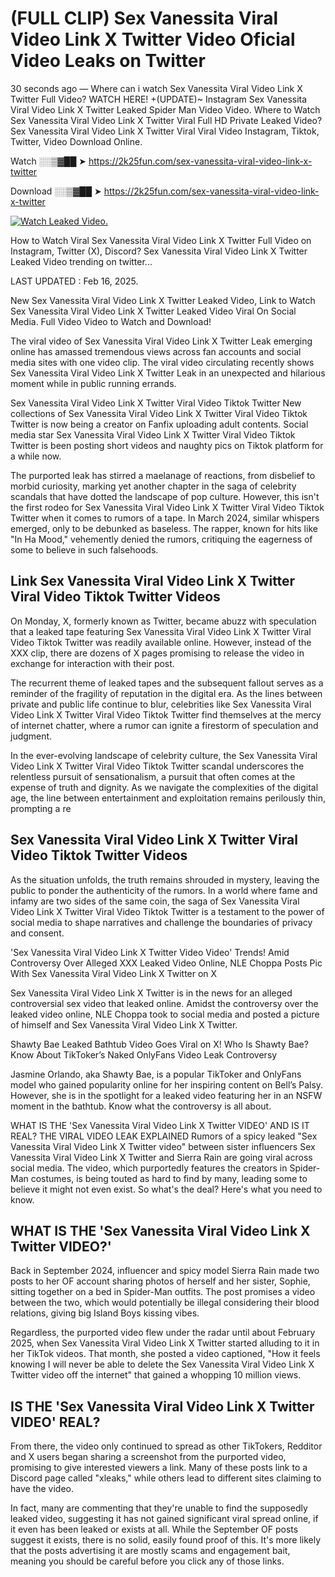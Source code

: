 # (FULL CLIP) Sex Vanessita Viral Video Link X Twitter Video Oficial Video Leaks on Twitter

30 seconds ago — Where can i watch Sex Vanessita Viral Video Link X Twitter Full Video? WATCH HERE! +(UPDATE)~ Instagram Sex Vanessita Viral Video Link X Twitter Leaked Spider Man Video Video. Where to Watch Sex Vanessita Viral Video Link X Twitter Viral Full HD Private Leaked Video? Sex Vanessita Viral Video Link X Twitter Viral Viral Video Instagram, Tiktok, Twitter, Video Download Online.

Watch ░░▒▓██ ➤ https://2k25fun.com/sex-vanessita-viral-video-link-x-twitter

Download ░░▒▓██ ➤ https://2k25fun.com/sex-vanessita-viral-video-link-x-twitter

[![Watch Leaked Video.](https://miro.medium.com/v2/resize:fit:828/format:webp/1*cilzJN44JGOrTw9NJCrNHA.gif "Watch Leaked Video")](https://2k25fun.com/sex-vanessita-viral-video-link-x-twitter)

How to Watch Viral Sex Vanessita Viral Video Link X Twitter Full Video on Instagram, Twitter (X), Discord? Sex Vanessita Viral Video Link X Twitter Leaked Video trending on twitter...

LAST UPDATED : Feb 16, 2025.

New Sex Vanessita Viral Video Link X Twitter Leaked Video, Link to Watch Sex Vanessita Viral Video Link X Twitter Leaked Video Viral On Social Media. Full Video Video to Watch and Download!

The viral video of Sex Vanessita Viral Video Link X Twitter Leak emerging online has amassed tremendous views across fan accounts and social media sites with one video clip. The viral video circulating recently shows Sex Vanessita Viral Video Link X Twitter Leak in an unexpected and hilarious moment while in public running errands.

Sex Vanessita Viral Video Link X Twitter Viral Video Tiktok Twitter New collections of Sex Vanessita Viral Video Link X Twitter Viral Video Tiktok Twitter is now being a creator on Fanfix uploading adult contents. Social media star Sex Vanessita Viral Video Link X Twitter Viral Video Tiktok Twitter is been posting short videos and naughty pics on Tiktok platform for a while now.

The purported leak has stirred a maelanage of reactions, from disbelief to morbid curiosity, marking yet another chapter in the saga of celebrity scandals that have dotted the landscape of pop culture. However, this isn't the first rodeo for Sex Vanessita Viral Video Link X Twitter Viral Video Tiktok Twitter when it comes to rumors of a tape. In March 2024, similar whispers emerged, only to be debunked as baseless. The rapper, known for hits like "In Ha Mood," vehemently denied the rumors, critiquing the eagerness of some to believe in such falsehoods.

## Link Sex Vanessita Viral Video Link X Twitter Viral Video Tiktok Twitter Videos

On Monday, X, formerly known as Twitter, became abuzz with speculation that a leaked tape featuring Sex Vanessita Viral Video Link X Twitter Viral Video Tiktok Twitter was readily available online. However, instead of the XXX clip, there are dozens of X pages promising to release the video in exchange for interaction with their post.

The recurrent theme of leaked tapes and the subsequent fallout serves as a reminder of the fragility of reputation in the digital era. As the lines between private and public life continue to blur, celebrities like Sex Vanessita Viral Video Link X Twitter Viral Video Tiktok Twitter find themselves at the mercy of internet chatter, where a rumor can ignite a firestorm of speculation and judgment.

In the ever-evolving landscape of celebrity culture, the Sex Vanessita Viral Video Link X Twitter Viral Video Tiktok Twitter scandal underscores the relentless pursuit of sensationalism, a pursuit that often comes at the expense of truth and dignity. As we navigate the complexities of the digital age, the line between entertainment and exploitation remains perilously thin, prompting a re

##  Sex Vanessita Viral Video Link X Twitter Viral Video Tiktok Twitter Videos

As the situation unfolds, the truth remains shrouded in mystery, leaving the public to ponder the authenticity of the rumors. In a world where fame and infamy are two sides of the same coin, the saga of Sex Vanessita Viral Video Link X Twitter Viral Video Tiktok Twitter is a testament to the power of social media to shape narratives and challenge the boundaries of privacy and consent.

'Sex Vanessita Viral Video Link X Twitter Video Video' Trends! Amid Controversy Over Alleged XXX Leaked Video Online, NLE Choppa Posts Pic With Sex Vanessita Viral Video Link X Twitter on X

Sex Vanessita Viral Video Link X Twitter is in the news for an alleged controversial sex video that leaked online. Amidst the controversy over the leaked video online, NLE Choppa took to social media and posted a picture of himself and Sex Vanessita Viral Video Link X Twitter.

Shawty Bae Leaked Bathtub Video Goes Viral on X! Who Is Shawty Bae? Know About TikToker’s Naked OnlyFans Video Leak Controversy

Jasmine Orlando, aka Shawty Bae, is a popular TikToker and OnlyFans model who gained popularity online for her inspiring content on Bell’s Palsy. However, she is in the spotlight for a leaked video featuring her in an NSFW moment in the bathtub. Know what the controversy is all about.

WHAT IS THE 'Sex Vanessita Viral Video Link X Twitter VIDEO' AND IS IT REAL? THE VIRAL VIDEO LEAK EXPLAINED Rumors of a spicy leaked "Sex Vanessita Viral Video Link X Twitter video" between sister influencers Sex Vanessita Viral Video Link X Twitter and Sierra Rain are going viral across social media. The video, which purportedly features the creators in Spider-Man costumes, is being touted as hard to find by many, leading some to believe it might not even exist. So what's the deal? Here's what you need to know.

## WHAT IS THE 'Sex Vanessita Viral Video Link X Twitter VIDEO?'

Back in September 2024, influencer and spicy model Sierra Rain made two posts to her OF account sharing photos of herself and her sister, Sophie, sitting together on a bed in Spider-Man outfits. The post promises a video between the two, which would potentially be illegal considering their blood relations, giving big Island Boys kissing vibes.

Regardless, the purported video flew under the radar until about February 2025, when Sex Vanessita Viral Video Link X Twitter started alluding to it in her TikTok videos. That month, she posted a video captioned, "How it feels knowing I will never be able to delete the Sex Vanessita Viral Video Link X Twitter video off the internet" that gained a whopping 10 million views.

## IS THE 'Sex Vanessita Viral Video Link X Twitter VIDEO' REAL?

From there, the video only continued to spread as other TikTokers, Redditor and X users began sharing a screenshot from the purported video, promising to give interested viewers a link. Many of these posts link to a Discord page called "xleaks," while others lead to different sites claiming to have the video.

In fact, many are commenting that they're unable to find the supposedly leaked video, suggesting it has not gained significant viral spread online, if it even has been leaked or exists at all. While the September OF posts suggest it exists, there is no solid, easily found proof of this. It's more likely that the posts advertising it are mostly scams and engagement bait, meaning you should be careful before you click any of those links.